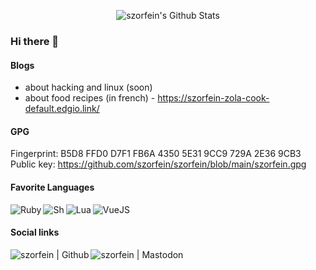 <!-- List Of Websites-->
[github]: https://github.com/szorfein
[reddit]: https://www.reddit.com/user/szorfein
[twitter]: https://www.twitter.com/szorfein

<p align="center">
  <img alt="szorfein's Github Stats" src="https://github-readme-stats.vercel.app/api?username=szorfein&show_icons=true&title_color=8debd2&text_color=E5E9F0&icon_color=a093ff&bg_color=1d1c29&hide_border=true&border_radius=0&include_all_commits=true&count_private=true" />
</p>

### Hi there 👋

#### Blogs

+ about hacking and linux (soon)
+ about food recipes (in french) - https://szorfein-zola-cook-default.edgio.link/


#### GPG
Fingerprint: B5D8 FFD0 D7F1 FB6A 4350 5E31 9CC9 729A 2E36 9CB3  
Public key: https://github.com/szorfein/szorfein/blob/main/szorfein.gpg


#### Favorite Languages
[<img align="left" alt="Ruby" src="https://img.shields.io/badge/ruby-d54c4c.svg?&style=for-the-badge&logo=ruby&logoColor=FFFFFF" />](https://search.brave.com/search?q=Ruby)
[<img align="left" alt="Sh" src="https://img.shields.io/badge/Shell_Script-121011?style=for-the-badge&logo=gnu-bash&logoColor=white" />](https://search.brave.com/search?q=shell+script)
[<img align="left" alt="Lua" src="https://img.shields.io/badge/Lua-2C2D72?style=for-the-badge&logo=lua&logoColor=white" />](https://search.brave.com/search?q=Lua)
[<img align="left" alt="VueJS" src="https://img.shields.io/badge/Vue.js-35495E?style=for-the-badge&logo=vue.js&logoColor=4FC08D" />](https://search.brave.com/search?q=vue.js)

<br />

#### Social links
[<img align="left" alt="szorfein | Github" src="https://img.shields.io/badge/GitHub-100000?style=for-the-badge&logo=github&logoColor=white" />](https://github.com/szorfein)
[<img align="left" alt="szorfein | Mastodon" src="https://img.shields.io/badge/Mastodon-ffffff?style=for-the-badge&logo=mastodon" />](https://mastodon.social/@szorfein)

<!--
**szorfein/szorfein** is a ✨ _special_ ✨ repository because its `README.md` (this file) appears on your GitHub profile.

Here are some ideas to get you started:

- 🔭 I’m currently working on ...
- 🌱 I’m currently learning ...
- 👯 I’m looking to collaborate on ...
- 🤔 I’m looking for help with ...
- 💬 Ask me about ...
- 📫 How to reach me: ...
- 😄 Pronouns: ...
- ⚡ Fun fact: ...
-->
